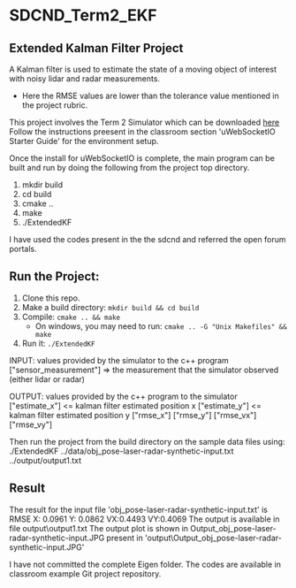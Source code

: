 # SDCND_Term2_EKF
## Extended Kalman Filter Project
A Kalman filter is used to estimate the state of a moving object of interest with noisy lidar and radar measurements. 
- Here the RMSE values are lower than the tolerance value mentioned in the project rubric. 

This project involves the Term 2 Simulator which can be downloaded [here](https://github.com/udacity/self-driving-car-sim/releases)
Follow the instructions preesent in the classroom section 'uWebSocketIO Starter Guide' for the environment setup.

Once the install for uWebSocketIO is complete, the main program can be built and run by doing the following from the project top directory.
1. mkdir build
2. cd build
3. cmake ..
4. make
5. ./ExtendedKF

I have used the codes present in the the sdcnd and referred the open forum portals.
## Run the Project:
1. Clone this repo.
2. Make a build directory: `mkdir build && cd build`
3. Compile: `cmake .. && make` 
   * On windows, you may need to run: `cmake .. -G "Unix Makefiles" && make`
4. Run it: `./ExtendedKF `

INPUT: values provided by the simulator to the c++ program
["sensor_measurement"] => the measurement that the simulator observed (either lidar or radar)

OUTPUT: values provided by the c++ program to the simulator
["estimate_x"] <= kalman filter estimated position x
["estimate_y"] <= kalman filter estimated position y
["rmse_x"]
["rmse_y"]
["rmse_vx"]
["rmse_vy"]

Then run the project from the build directory on the sample data files using:
./ExtendedKF ../data/obj_pose-laser-radar-synthetic-input.txt ../output/output1.txt

## Result
The result for the input file 'obj_pose-laser-radar-synthetic-input.txt' is
RMSE
X: 0.0961
Y: 0.0862
VX:0.4493
VY:0.4069
The output is available in file output\output1.txt
The output plot is shown in Output_obj_pose-laser-radar-synthetic-input.JPG present in 'output\Output_obj_pose-laser-radar-synthetic-input.JPG'

I have not committed the complete Eigen folder. The codes are available in classroom example Git project repository.




